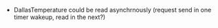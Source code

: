 * DallasTemperature could be read asynchrnously (request send in one timer wakeup, read in the next?)
